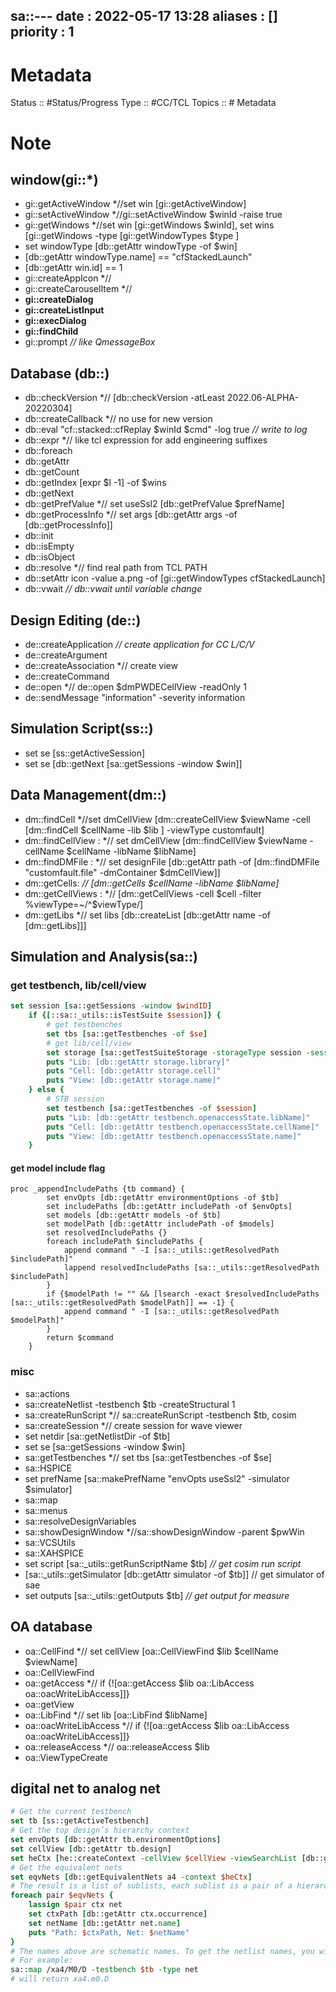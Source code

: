 sa::---
date : 2022-05-17 13:28
aliases : []
priority : 1
---
# Metadata
Status :: #Status/Progress 
Type :: #CC/TCL
Topics :: # Metadata
# Note
## window(gi::\*)
* gi::getActiveWindow *//set win \[gi::getActiveWindow\]
* gi::setActiveWindow *//gi::setActiveWindow $winId -raise true
* gi::getWindows *//set win \[gi::getWindows $winId\], set wins \[gi::getWindows -type \[gi::getWindowTypes $type \]
* set windowType \[db::getAttr windowType -of $win\]
* \[db::getAttr windowType.name\] == "cfStackedLaunch"
* \[db::getAttr win.id\] == 1
* gi::createAppIcon *// 
* gi::createCarouselItem *//
* **gi::createDialog**
* **gi::createListInput**
* **gi::execDialog**
* **gi::findChild**
* gi::prompt *// like QmessageBox*
## Database (db::)
* db::checkVersion *// \[db::checkVersion -atLeast 2022.06-ALPHA-20220304\]
* db::createCallback *// no use for new version
* db::eval "cf::stacked::cfReplay $winId $cmd" -log true *// write to log*
* db::expr *// like tcl expression for add engineering suffixes
* db::foreach
* db::getAttr
* db::getCount
* db::getIndex \[expr $l -1\] -of $wins
* db::getNext
* db::getPrefValue *// set useSsl2 \[db::getPrefValue $prefName\]
* db::getProcessInfo *// set args \[db::getAttr args -of \[db::getProcessInfo\]\]
* db::init
* db::isEmpty
* db::isObject
* db::resolve *// find real path from TCL PATH
* db::setAttr icon -value a.png -of \[gi::getWindowTypes cfStackedLaunch\]
* db::vwait *// db::vwait until variable change*
## Design Editing (de::)
* de::createApplication *// create application for CC L/C/V*
* de::createArgument 
* de::createAssociation *// create view  
* de::createCommand
* de::open *// de::open $dmPWDECellView -readOnly 1 
* de::sendMessage "information" -severity information
## Simulation Script(ss::)
* set se \[ss::getActiveSession\]
* set se \[db::getNext \[sa::getSessions -window $win\]\]
## Data Management(dm::)
* dm::findCell *//set dmCellView \[dm::createCellView $viewName -cell \[dm::findCell $cellName -lib $lib \] -viewType customfault\]
* dm::findCellView : *// set dmCellView \[dm::findCellView $viewName -cellName $cellName -libName $libName\]
* dm::findDMFile : *// set designFile \[db::getAttr path -of \[dm::findDMFile "customfault.file" -dmContainer $dmCellView\]\]
* dm::getCells: *// \[dm::getCells $cellName -libName $libName\]*
* dm::getCellViews : *// \[dm::getCellViews -cell \$cell -filter %viewType=~/^$viewType/\]
* dm::getLibs *// set libs \[db::createList \[db::getAttr name -of \[dm::getLibs\]\]\]

## Simulation and Analysis(sa::)
### get testbench, lib/cell/view
```tcl
set session [sa::getSessions -window $windID]
    if {[::sa::_utils::isTestSuite $session]} {
        # get testbenches
        set tbs [sa::getTestbenches -of $se]
        # get lib/cell/view        
        set storage [sa::getTestSuiteStorage -storageType session -session $session]
        puts "Lib: [db::getAttr storage.library]"
        puts "Cell: [db::getAttr storage.cell]"
        puts "View: [db::getAttr storage.name]"
    } else {
        # STB session
        set testbench [sa::getTestbenches -of $session]
        puts "Lib: [db::getAttr testbench.openaccessState.libName]"
        puts "Cell: [db::getAttr testbench.openaccessState.cellName]"
        puts "View: [db::getAttr testbench.openaccessState.name]"
    }
```
#### get model include flag
```
proc _appendIncludePaths {tb command} {
        set envOpts [db::getAttr environmentOptions -of $tb]
        set includePaths [db::getAttr includePath -of $envOpts]
        set models [db::getAttr models -of $tb]
        set modelPath [db::getAttr includePath -of $models]
        set resolvedIncludePaths {}
        foreach includePath $includePaths {
            append command " -I [sa::_utils::getResolvedPath $includePath]"
            lappend resolvedIncludePaths [sa::_utils::getResolvedPath $includePath]
        }
        if {$modelPath != "" && [lsearch -exact $resolvedIncludePaths [sa::_utils::getResolvedPath $modelPath]] == -1} {
            append command " -I [sa::_utils::getResolvedPath $modelPath]"
        }
        return $command
    }
```
### misc
* sa::actions
* sa::createNetlist -testbench $tb -createStructural 1
* sa::createRunScript *// sa::createRunScript -testbench $tb, cosim
* sa::createSession *// create session for wave viewer 
* set netdir \[sa::getNetlistDir -of $tb\]
* set se \[sa::getSessions -window $win\]
* sa::getTestbenches *// set tbs \[sa::getTestbenches -of $se\]
* sa::HSPICE
*  set prefName \[sa::makePrefName "envOpts useSsl2" -simulator $simulator\]
* sa::map
* sa::menus
* sa::resolveDesignVariables
* sa::showDesignWindow *//sa::showDesignWindow -parent $pwWin
* sa::VCSUtils
* sa::XAHSPICE
* set script \[sa::\_utils::getRunScriptName $tb\] *// get cosim run script*
* \[sa::\_utils::getSimulator \[db::getAttr simulator -of $tb\]\] // get simulator of sae
*  set outputs \[sa::\_utils::getOutputs $tb\] *//  get output for measure*
## OA database
* oa::CellFind *// set cellView \[oa::CellViewFind $lib $cellName $viewName\]
* oa::CellViewFind
* oa::getAccess *// if {!\[oa::getAccess $lib oa::LibAccess oa::oacWriteLibAccess\]\]}
* oa::getView 
* oa::LibFind *//  set lib \[oa::LibFind $libName\]
* oa::oacWriteLibAccess *// if {!\[oa::getAccess $lib oa::LibAccess oa::oacWriteLibAccess\]\]}
* oa::releaseAccess *// oa::releaseAccess $lib
* oa::ViewTypeCreate
## digital net to analog net
```tcl
# Get the current testbench
set tb [ss::getActiveTestbench]
# Get the top design’s hierarchy context
set envOpts [db::getAttr tb.environmentOptions]
set cellView [db::getAttr tb.design]
set heCtx [he::createContext -cellView $cellView -viewSearchList [db::getAttr envOpts.switchViewList] -viewStopList [db::getAttr envOpts.stopViewList]]
# Get the equivalent nets
set eqvNets [db::getEquivalentNets a4 -context $heCtx]
# The result is a list of sublists, each sublist is a pair of a hierarchy context object and the equivalent net object
foreach pair $eqvNets {
    lassign $pair ctx net
    set ctxPath [db::getAttr ctx.occurrence]
    set netName [db::getAttr net.name]
    puts "Path: $ctxPath, Net: $netName"
}
# The names above are schematic names. To get the netlist names, you will need to map them as before.
# For example:
sa::map /xa4/M0/D -testbench $tb -type net
# will return xa4.m0.D
```
